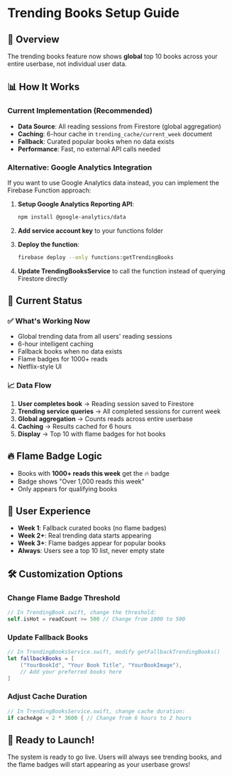 # Trending Books Setup Guide

## 🎯 Overview
The trending books feature now shows **global** top 10 books across your entire userbase, not individual user data.

## 📊 How It Works

### Current Implementation (Recommended)
- **Data Source**: All reading sessions from Firestore (global aggregation)
- **Caching**: 6-hour cache in `trending_cache/current_week` document
- **Fallback**: Curated popular books when no data exists
- **Performance**: Fast, no external API calls needed

### Alternative: Google Analytics Integration
If you want to use Google Analytics data instead, you can implement the Firebase Function approach:

1. **Setup Google Analytics Reporting API**:
   ```bash
   npm install @google-analytics/data
   ```

2. **Add service account key** to your functions folder

3. **Deploy the function**:
   ```bash
   firebase deploy --only functions:getTrendingBooks
   ```

4. **Update TrendingBooksService** to call the function instead of querying Firestore directly

## 🚀 Current Status

### ✅ What's Working Now
- Global trending data from all users' reading sessions
- 6-hour intelligent caching
- Fallback books when no data exists
- Flame badges for 1000+ reads
- Netflix-style UI

### 📈 Data Flow
1. **User completes book** → Reading session saved to Firestore
2. **Trending service queries** → All completed sessions for current week
3. **Global aggregation** → Counts reads across entire userbase
4. **Caching** → Results cached for 6 hours
5. **Display** → Top 10 with flame badges for hot books

## 🔥 Flame Badge Logic
- Books with **1000+ reads this week** get the 🔥 badge
- Badge shows "Over 1,000 reads this week"
- Only appears for qualifying books

## 📱 User Experience
- **Week 1**: Fallback curated books (no flame badges)
- **Week 2+**: Real trending data starts appearing
- **Week 3+**: Flame badges appear for popular books
- **Always**: Users see a top 10 list, never empty state

## 🛠️ Customization Options

### Change Flame Badge Threshold
```swift
// In TrendingBook.swift, change the threshold:
self.isHot = readCount >= 500 // Change from 1000 to 500
```

### Update Fallback Books
```swift
// In TrendingBooksService.swift, modify getFallbackTrendingBooks()
let fallbackBooks = [
    ("YourBookId", "Your Book Title", "YourBookImage"),
    // Add your preferred books here
]
```

### Adjust Cache Duration
```swift
// In TrendingBooksService.swift, change cache duration:
if cacheAge < 2 * 3600 { // Change from 6 hours to 2 hours
```

## 🎉 Ready to Launch!
The system is ready to go live. Users will always see trending books, and the flame badges will start appearing as your userbase grows!
